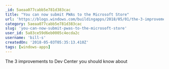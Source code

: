 ```yaml
---
_id: 5aeaa077cabb5e781d383cac
title: "You can now submit PWAs to the Microsoft Store"
url: 'https://blogs.windows.com/buildingapps/2018/05/01/the-3-improvements-to-dev-center-you-should-know-about/'
category: 5aeaa077cabb5e781d383cac
slug: 'you-can-now-submit-pwas-to-the-microsoft-store'
user_id: 5a83ce59d6eb0005c4ecda2c
username: 'bill-s'
createdOn: '2018-05-03T05:35:13.410Z'
tags: [windows-apps]
---
```


The 3 improvements to Dev Center you should know about
